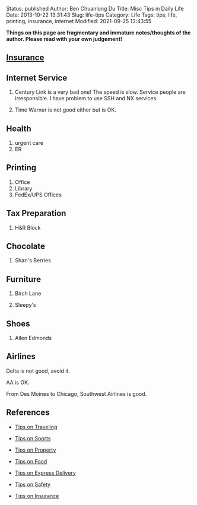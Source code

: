 Status: published
Author: Ben Chuanlong Du
Title: Misc Tips in Daily Life
Date: 2013-10-22 13:31:43
Slug: life-tips
Category: Life
Tags: tips, life, printing, insurance, internet
Modified: 2021-09-25 13:43:55

**Things on this page are fragmentary and immature notes/thoughts of the author. Please read with your own judgement!**

## [Insurance](http://www.legendu.net/misc/blog/insurance-tips)

## Internet Service

1. Century Link is a very bad one!
    The speed is slow.
    Service people are irresponsible.
    I have problem to use SSH and NX services.

2. Time Warner is not good either but is OK.

## Health

1. urgent care
2. ER

## Printing

1. Office
2. Library
3. FedEx/UPS Offices

## Tax Preparation

1. H&R Block

## Chocolate

1. Shari's Berries

## Furniture

1. Birch Lane

2. Sleepy's

## Shoes

1. Allen Edmonds

## Airlines

Delta is not good, avoid it.

AA is OK.

From Des Moines to Chicago, Southwest Airlines is good.

## References

- [Tips on Traveling](http://www.legendu.net/misc/blog/traveling-tips/)

- [Tips on Sports](http://www.legendu.net/misc/blog/sports-tips/)

- [Tips on Property](http://www.legendu.net/misc/blog/tips-on-property/)

- [Tips on Food](http://www.legendu.net/misc/blog/food-tips/)

- [Tips on Express Delivery](http://www.legendu.net/misc/blog/shunfeng-deliver/)

- [Tips on Safety](http://www.legendu.net/misc/blog/safty-tips/)

- [Tips on Insurance](http://www.legendu.net/misc/blog/insurance-tips)